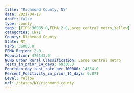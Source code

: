 ```yaml
---
title: "Richmond County, NY"
date: 2021-04-17
draft: false
type: county
tags: [FIPS:36085.0,FEMA:2.0,Large central metro,Yellow]
categories: [NY]
County: Richmond County
State: NY
FIPS: 36085.0
FEMA_Region: 2.0
Population: 476143.0
NCHS_Urban_Rural_Classification: Large central metro
Tests_in_prior_14_days: 69300.0
Fourteen_day_test_rate_per_100000: 14554.0
Percent_Positivity_in_prior_14_days: 0.071
Level: Yellow
url: /states/NY/richmond-county
---
```



